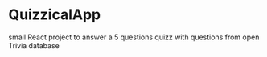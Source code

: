 # QuizzicalApp
 small React project to answer a 5 questions quizz with questions from open Trivia database
